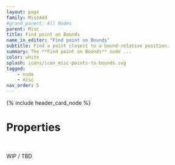 ```yaml
---
layout: page
family: MiscAdd
#grand_parent: All Nodes
parent: Misc
title: Find point on Bounds
name_in_editor: "Find point on Bounds"
subtitle: Find a point closest to a bound-relative position.
summary: The **Find point on Bounds** node ...
color: white
splash: icons/icon_misc-points-to-bounds.svg
tagged:
    - node
    - misc
nav_order: 5
---
```


{% include header_card_node %}

# Properties
<br>

WIP / TBD